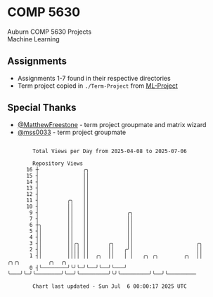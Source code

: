 # COMP 5630
Auburn COMP 5630 Projects  
Machine Learning

## Assignments
- Assignments 1-7 found in their respective directories
- Term project copied in `./Term-Project` from [ML-Project](https://github.com/wumphlett/ML-Project)

## Special Thanks
- [@MatthewFreestone](https://github.com/MatthewFreestone) - term project groupmate and matrix wizard
- [@mss0033](https://github.com/mss0033) - term project groupmate

```

        Total Views per Day from 2025-04-08 to 2025-07-06

        Repository Views
      16 ┼              ╭╮
      15 ┤              ││
      14 ┤              ││
      13 ┤              ││
      12 ┤              ││
      11 ┤         ╭╮   ││
      10 ┤         ││   ││
       9 ┤         ││   ││            ╭╮
       7 ┤         ││   ││            ││
       6 ┼╮        ││   ││            ││
       5 ┤│        ││   ││            ││
       4 ┤│        ││   ││            ││
       3 ┤│        ││╭╮ ││      ╭╮    ││                    ╭╮
       2 ┤│        ││││ ││      ││   ╭╯│                    ││
       1 ┤│        ││││ ││  ╭╮  ││   │ │   ╭╮ ╭╮        ╭╮  ││         ╭╮╭╮         ╭╮  ╭╮
       0 ┤╰────────╯╰╯╰─╯╰──╯╰──╯╰───╯ ╰───╯╰─╯╰────────╯╰──╯╰─────────╯╰╯╰─────────╯╰──╯╰─────────

        Chart last updated - Sun Jul  6 00:00:17 2025 UTC
        
```
